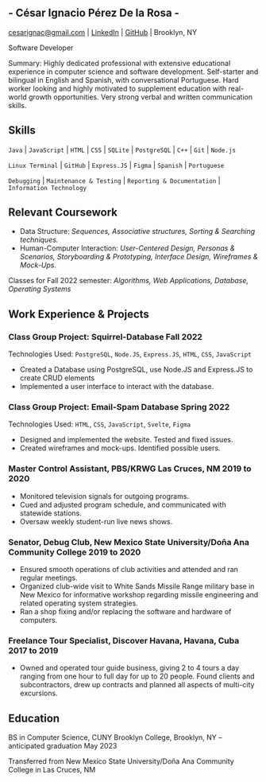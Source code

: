 ## - César Ignacio Pérez De la Rosa -

cesarignac@gmail.com | [LinkedIn](https://www.linkedin.com/in/cipr) | [GitHub](https://github.com/CesarIgnacio) | Brooklyn, NY

Software Developer

Summary: Highly dedicated professional with extensive educational experience in computer science and software development. Self-starter and bilingual in English and Spanish, with conversational Portuguese. Hard worker looking and highly motivated to supplement education with real-world growth opportunities. Very strong verbal and written communication skills.

## Skills

`Java` | `JavaScript` | `HTML` | `CSS` | `SQLite` | `PostgreSQL` | `C++` | `Git` | `Node.js`

`Linux Terminal` | `GitHub` | `Express.JS` | `Figma` | `Spanish` | `Portuguese`

`Debugging` | `Maintenance & Testing` | `Reporting & Documentation` | `Information Technology`

## Relevant Coursework

- Data Structure: _Sequences, Associative structures, Sorting & Searching techniques._
- Human-Computer Interaction: _User-Centered Design, Personas & Scenarios, Storyboarding & Prototyping, Interface Design, Wireframes & Mock-Ups._

Classes for Fall 2022 semester: _Algorithms, Web Applications, Database, Operating Systems_

## Work Experience & Projects

### Class Group Project: Squirrel-Database Fall 2022

Technologies Used: `PostgreSQL`, `Node.JS`, `Express.JS`, `HTML`, `CSS`, `JavaScript`

- Created a Database using PostgreSQL, use Node.JS and Express.JS to create CRUD elements
- Implemented a user interface to interact with the database.

### Class Group Project: Email-Spam Database Spring 2022

Technologies Used: `HTML`, `CSS`, `JavaScript`, `Svelte`, `Figma`

- Designed and implemented the website. Tested and fixed issues.
- Created wireframes and mock-ups. Identified possible users.

### Master Control Assistant, PBS/KRWG Las Cruces, NM 2019 to 2020

- Monitored television signals for outgoing programs.
- Cued and adjusted program schedule, and communicated with statewide stations.
- Oversaw weekly student-run live news shows.

### Senator, Debug Club, New Mexico State University/Doña Ana Community College 2019 to 2020

- Ensured smooth operations of club activities and attended and ran regular meetings.
- Organized club-wide visit to White Sands Missile Range military base in New Mexico for informative workshop regarding missile engineering and related operating system strategies.
- Ran a shop fixing and/or replacing the software and hardware of computers.

### Freelance Tour Specialist, Discover Havana, Havana, Cuba 2017 to 2019

- Owned and operated tour guide business, giving 2 to 4 tours a day ranging from one hour to full day for up to 20 people. Found clients and subcontractors, drew up contracts and planned all aspects of multi-city excursions.

## Education

BS in Computer Science, CUNY Brooklyn College, Brooklyn, NY – anticipated graduation May 2023

Transferred from New Mexico State University/Doña Ana Community College in Las Cruces, NM
